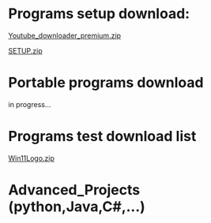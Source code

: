 # Programs setup download:
[Youtube_downloader_premium.zip](https://github.com/RunkangChen/Programs/files/10195075/Youtube_downloader_premium.zip)

[SETUP.zip](https://github.com/RunkangChen/Programs/files/10197334/SETUP.zip)
# Portable programs download
in progress...
# Programs test download list
[Win11Logo.zip](https://github.com/RunkangChen/Programs/files/10179009/Win11Logo.zip)
# Advanced_Projects (python,Java,C#,...)



